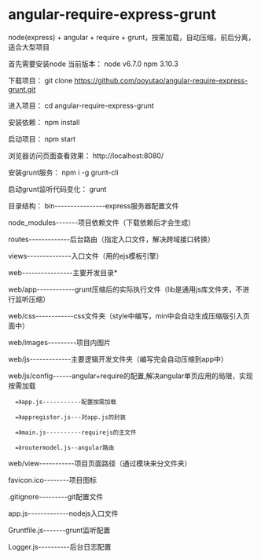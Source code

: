 # angular-require-express-grunt
node(express) + angular + require + grunt，按需加载，自动压缩，前后分离，适合大型项目

首先需要安装node
当前版本：
node v6.7.0
npm 3.10.3

下载项目：
git clone https://github.com/ooyutao/angular-require-express-grunt.git

进入项目：
cd angular-require-express-grunt

安装依赖：
npm install

启动项目：
npm start

浏览器访问页面查看效果：
http://localhost:8080/

安装grunt服务：
npm i -g grunt-cli

启动grunt监听代码变化：
grunt


目录结构：
bin----------------express服务器配置文件

node_modules-------项目依赖文件（下载依赖后才会生成）

routes-------------后台路由（指定入口文件，解决跨域接口转换）

views--------------入口文件（用的ejs模板引擎）

web----------------主要开发目录*

web/app------------grunt压缩后的实际执行文件（lib是通用js库文件夹，不进行监听压缩）

web/css------------css文件夹（style中编写，min中会自动生成压缩版引入页面中）

web/images---------项目内图片

web/js-------------主要逻辑开发文件夹（编写完会自动压缩到app中）

web/js/config------angular+require的配置,解决angular单页应用的局限，实现按需加载

      =》app.js-----------配置按需加载

      =》appregister.js---对app.js的封装

      =》main.js----------requirejs的主文件

      =》routermodel.js--angular路由

web/view-----------项目页面路径（通过模块来分文件夹）

favicon.ico--------项目图标

.gitignore---------git配置文件

app.js-------------nodejs入口文件

Gruntfile.js-------grunt监听配置

Logger.js----------后台日志配置

